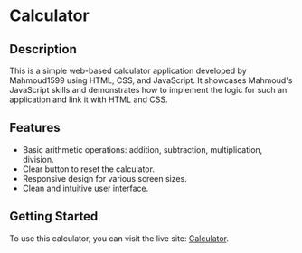 # Calculator

## Description

This is a simple web-based calculator application developed by Mahmoud1599 using HTML, CSS, and JavaScript. It showcases Mahmoud's JavaScript skills and demonstrates how to implement the logic for such an application and link it with HTML and CSS.

## Features

- Basic arithmetic operations: addition, subtraction, multiplication, division.
- Clear button to reset the calculator.
- Responsive design for various screen sizes.
- Clean and intuitive user interface.

## Getting Started

To use this calculator, you can visit the live site: [Calculator](https://mahmoud1599.github.io/Calculator/).
